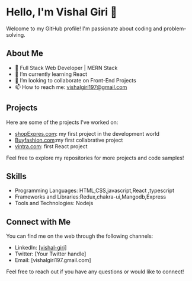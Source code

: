 # Hello, I'm Vishal Giri 👋

Welcome to my GitHub profile! I'm passionate about coding and problem-solving.

## About Me

- 💼 Full Stack Web Developer | MERN Stack
- 🌱 I’m currently learning React
- 👯 I’m looking to collaborate on Front-End Projects
- 📫 How to reach me: vishalgiri197@gmail.com

## Projects

Here are some of the projects I've worked on:

- [shopExpres.com]([link-to-project-1](https://marvelous-crostata-edb007.netlify.app/)): my first project in the development world
- [Buyfashion.com]([link-to-project-2](https://fastidious-melba-d436e9.netlify.app/)):my first collabrative project
- [vintra.com](link-to-project-3): first React project

Feel free to explore my repositories for more projects and code samples!

## Skills

- Programming Languages: HTML,CSS,javascript,React ,typescript
- Frameworks and Libraries:Redux,chakra-ui,Mangodb,Express
- Tools and Technologies: Nodejs

<!-- ## Contributions

I enjoy contributing to the open-source community and helping others. Some of my notable contributions include:

- [Contribution 1](link-to-contribution-1): Description or impact of the contribution
- [Contribution 2](link-to-contribution-2): Description or impact of the contribution
- [Contribution 3](link-to-contribution-3): Description or impact of the contribution -->

<!-- ## Blog

I occasionally write blog posts on various topics. Check out my latest articles:

- [Blog Post 1](link-to-blog-post-1): Brief summary or key takeaways
- [Blog Post 2](link-to-blog-post-2): Brief summary or key takeaways
- [Blog Post 3](link-to-blog-post-3): Brief summary or key takeaways -->

## Connect with Me

You can find me on the web through the following channels:

<!-- - Personal Website: [Link to your personal website] -->
- LinkedIn: [[vishal-giri]](https://www.linkedin.com/in/vishal-giri-833180175/)
- Twitter: [Your Twitter handle]
- Email: [vishalgiri197.gmail.com]

Feel free to reach out if you have any questions or would like to connect!

